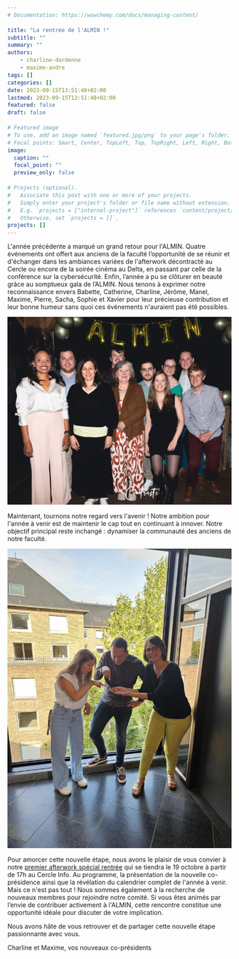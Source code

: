 ```yaml
---
# Documentation: https://wowchemy.com/docs/managing-content/

title: "La rentrée de l'ALMIN !"
subtitle: ""
summary: ""
authors:
    - charline-dardenne
    - maxime-andre
tags: []
categories: []
date: 2023-09-15T13:51:48+02:00
lastmod: 2023-09-15T13:51:48+02:00
featured: false
draft: false

# Featured image
# To use, add an image named `featured.jpg/png` to your page's folder.
# Focal points: Smart, Center, TopLeft, Top, TopRight, Left, Right, BottomLeft, Bottom, BottomRight.
image:
  caption: ""
  focal_point: ""
  preview_only: false

# Projects (optional).
#   Associate this post with one or more of your projects.
#   Simply enter your project's folder or file name without extension.
#   E.g. `projects = ["internal-project"]` references `content/project/deep-learning/index.md`.
#   Otherwise, set `projects = []`.
projects: []
---
```


L'année précédente a marqué un grand retour pour l'ALMIN. Quatre événements ont offert aux anciens de la faculté l’opportunité de se réunir et d'échanger dans les ambiances variées de l'afterwork décontracté au Cercle ou encore de la soirée cinéma au Delta, en passant par celle de la conférence sur la cybersécurité. Enfin, l’année a pu se clôturer en beauté grâce au somptueux gala de l’ALMIN. Nous tenons à exprimer notre reconnaissance envers Babette, Catherine, Charline, Jérôme, Manel, Maxime, Pierre, Sacha, Sophie et Xavier pour leur précieuse contribution et leur bonne humeur sans quoi ces événements n'auraient pas été possibles.

![screen reader text](almin-1.png "")

Maintenant, tournons notre regard vers l'avenir ! Notre ambition pour l'année à venir est de maintenir le cap tout en continuant à innover. Notre objectif principal reste inchangé : dynamiser la communauté des anciens de notre faculté.

![screen reader text](almin-2.png "")

Pour amorcer cette nouvelle étape, nous avons le plaisir de vous convier à notre [premier afterwork spécial rentrée](/event/2023-10-19-afterwork/) qui se tiendra le 19 octobre à partir de 17h au Cercle Info. Au programme, la présentation de la nouvelle co-présidence ainsi que la révélation du calendrier complet de l'année à venir. Mais ce n'est pas tout ! Nous sommes également à la recherche de nouveaux membres pour rejoindre notre comité. Si vous êtes animés par l’envie de contribuer activement à l'ALMIN, cette rencontre constitue une opportunité idéale pour discuter de votre implication.

Nous avons hâte de vous retrouver et de partager cette nouvelle étape passionnante avec vous.

Charline et Maxime, vos nouveaux co-présidents
